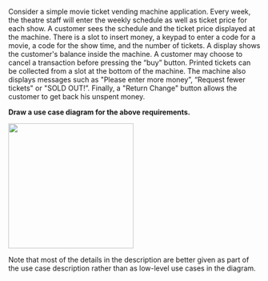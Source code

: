 <panel header="Q: Use case diagram for a ticket vending machine :two:">
<question has-input="false">

Consider a simple movie ticket vending machine application. Every week, the theatre staff will enter the weekly schedule as well as ticket price for each show.  A customer sees the schedule and the ticket price displayed at the machine. There is a slot to insert money, a keypad to enter a code for a movie, a code for the show time, and the number of tickets.  A display shows the customer's balance inside the machine.  A customer may choose to cancel a transaction before pressing the “buy” button. Printed tickets can be collected from a slot at the bottom of the machine.  The machine also displays messages such as "Please enter more money”, “Request fewer tickets" or "SOLD OUT!”.  Finally, a "Return Change" button allows the customer to get back his unspent money.

**Draw a use case diagram for the above requirements.**

<div slot="answer">

<img src="{{baseUrl}}/requirements/useCases/identification/images/TicketMachine.png" height="250" />

<p/>

Note that most of the details in the description are better given as part of the use case description rather than as low-level use cases in the diagram.

</div>
</question>
</panel>
